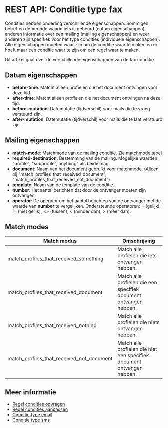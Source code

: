 # REST API: Conditie type fax

Condities hebben onderling verschillende eigenschappen. Sommigen betreffen 
de periode waarin iets is gebeurd (datum eigenschappen), anderen informatie 
over een mailing (mailing eigenschappen) en weer anderen zijn specifiek voor 
het type condities (individuele eigenschappen). Alle eigenschappen moeten waar zijn 
om de conditie waar te maken en er hoeft maar een conditie waar te zijn 
om een regel waar te maken. 

Dit artikel gaat over de verschillende eigenschappen van de fax conditie.

## Datum eigenschappen
* **before-time**: Matcht alleen profielen die het document ontvingen voor deze tijd.
* **after-time**: Matcht alleen profielen die het document ontvingen na deze tijd.
* **before-mutation**: Datemutatie (tijdverschil) voor mails die te vroeg verstuurd zijn.
* **after-mutation**: Datemutatie (tijdverschil) voor mails die te laat verstuurd zijn.

## Mailing eigenschappen
* **match-mode**: Matchmode van de mailing conditie. Zie [matchmode tabel](rest-conditie-type-mailing#match-modes)
* **required-destination**: Bestemming van de mailing. Mogelijke waarden: 
"profile", "subprofile", anything" als beide mag.
* **document**: Naam van het document gebruikt voor matchmode. (Alleen bij
"match_profiles_that_received_document", "match_profiles_that_received_not_document")
* **template**: Naam van de template van de conditie.
* **number**: Het aantal berichten dat door de ontvanger moeten zijn ontvangen.
* **operator**: De operator om het aantal berichten van de ontvanger met de waarde 
van **number** te vergelijken. Ondersteunde operatoren:
= (gelijk), \!= (niet gelijk), <\> (tussen), < (minder dan), \> (meer dan).

## Match modes

| Match modus                               | Omschrijving                                                           |
|-------------------------------------------|------------------------------------------------------------------------|
| match_profiles_that_received_something    | Match alle profielen die iets ontvangen hebben.                        |
| match_profiles_that_received_document     | Match alle profielen die een specifiek document ontvangen hebben.      |
| match_profiles_that_received_nothing      | Match alle profielen die niets ontvangen hebben.                       |
| match_profiles_that_received_not_document | Match alle profielen die niet een specifiek document ontvangen hebben. |

## Meer informatie
* [Regel condities opvragen](rest-get-rule-conditions)
* [Regel condities aanpassen](rest-post-rule-conditions)
* [Conditie type email](rest-condition-type-email)
* [Conditie type sms](rest-condition-type-sms)
